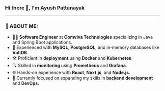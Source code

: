 ### Hi there 👋, I'm Ayush Pattanayak

---

### 📖 ABOUT ME:
- 👨‍💻 **Software Engineer** at **Comviva Technologies** specializing in Java and Spring Boot applications.
- 💾 Experienced with **MySQL**, **PostgreSQL**, and in-memory databases like **VoltDB**.
- 🛠️ Proficient in **deployment** using **Docker** and **Kubernetes**.
- 🔍 Skilled in **monitoring** using **Prometheus** and **Grafana**.
- 🌐 Hands-on experience with **React**, **Next.js**, and **Node.js**.
- 🚀 Currently focused on expanding my skills in **backend development** and **DevOps**.
